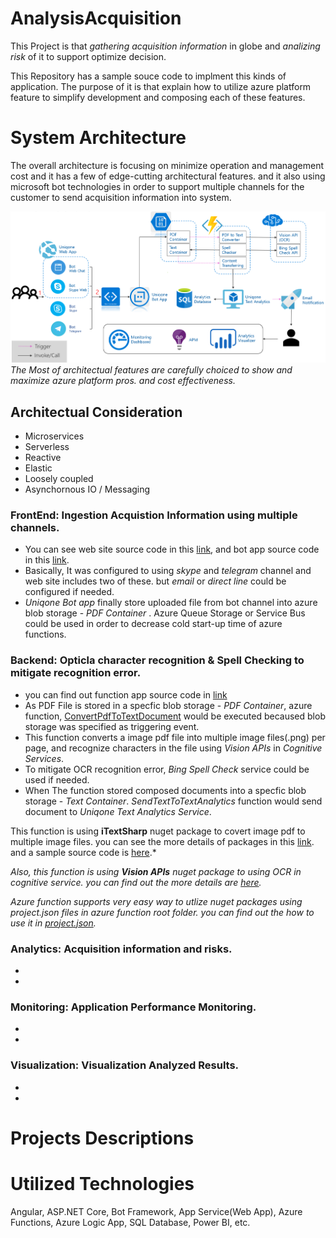 # AnalysisAcquisition

This Project is that *gathering acquisition information* in globe and *analizing risk* of it to support optimize decision. 

This Repository has a sample souce code to implment this kinds of application. The purpose of it is that explain how to utilize azure platform feature to simplify development and composing each of these features.

# System Architecture

The overall architecture is focusing on minimize operation and management cost and it has a few of edge-cutting architectural features. and it also using microsoft bot technologies in order to support multiple channels for the customer to send acquisition information into system.

![System Architecture](images/SystemArchitecture.png)
*The Most of architectual features are carefully choiced to show and maximize azure platform pros. and cost effectiveness.*

## Architectual Consideration
- Microservices
- Serverless
- Reactive
- Elastic
- Loosely coupled
- Asynchornous IO / Messaging 

### FrontEnd: Ingestion Acquistion Information using multiple channels.
- You can see web site source code in this [link](/DevSources/AngularWebDev), and bot app source code in this [link](/DevSources/BotDev).
- Basically, It was configured to using *skype* and *telegram* channel and web site includes two of these. but *email* or *direct line* could be configured if needed.
- *Uniqone Bot app* finally store uploaded file from bot channel into azure blob storage - *PDF Container* . Azure Queue Storage or Service Bus could be used in order to decrease cold start-up time of azure functions.

### Backend: Opticla character recognition & Spell Checking to mitigate recognition error.
- you can find out function app source code in [link](/DevSources/FunctionAppsDev)
- As PDF File is stored in a specfic blob storage - *PDF Container*, azure function, [ConvertPdfToTextDocument](/DevSources/FunctionAppsDev/wwwroot/ConvertPdfToTextDocument) would be executed becaused blob storage was specified as triggering event.
- This function converts a image pdf file into multiple image files(.png) per page, and recognize characters in the file using *Vision APIs* in *Cognitive Services*.
- To mitigate OCR recognition error, *Bing Spell Check* service could be used if needed.
- When The function stored composed documents into a specfic blob storage - *Text Container*. *SendTextToTextAnalytics* function would send document to *Uniqone Text Analytics Service*.

This function is using **iTextSharp** nuget package to covert image pdf to multiple image files. you can see the more details of packages in this [link](https://www.nuget.org/packages/iTextSharp/). and a sample source code is [here](https://psycodedeveloper.wordpress.com/2013/01/10/how-to-extract-images-from-pdf-files-using-c-and-itextsharp/).*

*Also, this function is using **Vision APIs** nuget package to using OCR in cognitive service. you can find out the more details are [here](https://www.nuget.org/packages/Microsoft.ProjectOxford.Vision).*

*Azure function supports very easy way to utlize nuget packages using project.json files in azure function root folder. you can find out the how to use it in [project.json](\DevSources\FunctionAppsDev\wwwroot\ConvertPdfToTextDocument\project.json).*

### Analytics: Acquisition information and risks.
-
-

### Monitoring: Application Performance Monitoring.
-
-

### Visualization: Visualization Analyzed Results.
-
-


# Projects Descriptions

# Utilized Technologies
Angular, ASP.NET Core, Bot Framework, App Service(Web App), Azure Functions, Azure Logic App, SQL Database, Power BI, etc.

